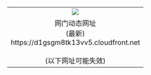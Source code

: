 ﻿<table>
  <tr></tr>
  <tr><td colspan=2 align=center><img src="https://d1gsgm8tk13vv5.cloudfront.net/Up/oGate.jpg" /></td></tr>
  <tr><td colspan=2 align=center>网门动态网址<br/>(最新)
<br>https://d1gsgm8tk13vv5.cloudfront.net
<br/><br/>(以下网址可能失效)
    </td>
  </tr>
</table>
